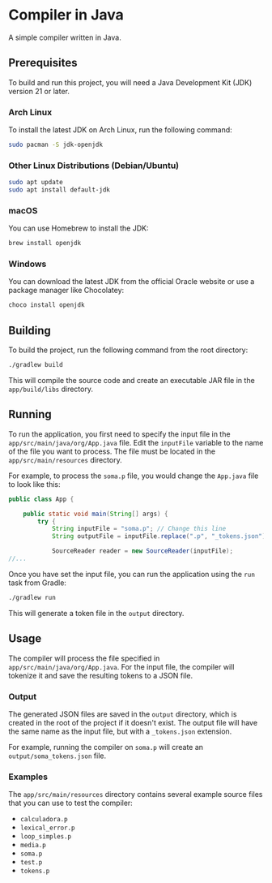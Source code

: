 # Compiler in Java

A simple compiler written in Java.

## Prerequisites

To build and run this project, you will need a Java Development Kit (JDK) version 21 or later.

### Arch Linux

To install the latest JDK on Arch Linux, run the following command:

```bash
sudo pacman -S jdk-openjdk
```

### Other Linux Distributions (Debian/Ubuntu)

```bash
sudo apt update
sudo apt install default-jdk
```

### macOS

You can use Homebrew to install the JDK:

```bash
brew install openjdk
```

### Windows

You can download the latest JDK from the official Oracle website or use a package manager like Chocolatey:

```bash
choco install openjdk
```

## Building

To build the project, run the following command from the root directory:

```bash
./gradlew build
```

This will compile the source code and create an executable JAR file in the `app/build/libs` directory.

## Running

To run the application, you first need to specify the input file in the `app/src/main/java/org/App.java` file. Edit the `inputFile` variable to the name of the file you want to process. The file must be located in the `app/src/main/resources` directory.

For example, to process the `soma.p` file, you would change the `App.java` file to look like this:

```java
public class App {

    public static void main(String[] args) {
        try {
            String inputFile = "soma.p"; // Change this line
            String outputFile = inputFile.replace(".p", "_tokens.json");

            SourceReader reader = new SourceReader(inputFile);
//...
```

Once you have set the input file, you can run the application using the `run` task from Gradle:

```bash
./gradlew run
```

This will generate a token file in the `output` directory.

## Usage

The compiler will process the file specified in `app/src/main/java/org/App.java`. For the input file, the compiler will tokenize it and save the resulting tokens to a JSON file.

### Output

The generated JSON files are saved in the `output` directory, which is created in the root of the project if it doesn't exist. The output file will have the same name as the input file, but with a `_tokens.json` extension.

For example, running the compiler on `soma.p` will create an `output/soma_tokens.json` file.

### Examples

The `app/src/main/resources` directory contains several example source files that you can use to test the compiler:

*   `calculadora.p`
*   `lexical_error.p`
*   `loop_simples.p`
*   `media.p`
*   `soma.p`
*   `test.p`
*   `tokens.p`

